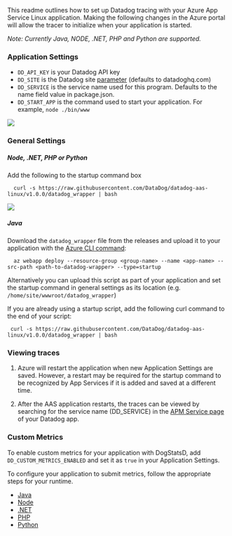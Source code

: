 This readme outlines how to set up Datadog tracing with your Azure App Service Linux application. Making the following changes in the Azure portal will allow the tracer to initialize when your application is started.

_Note: Currently Java, NODE, .NET, PHP and Python are supported._

### Application Settings
- `DD_API_KEY` is your Datadog API key
- `DD_SITE` is the Datadog site [parameter](https://docs.datadoghq.com/getting_started/site/#access-the-datadog-site) (defaults to datadoghq.com)
- `DD_SERVICE` is the service name used for this program. Defaults to the name field value in package.json.
- `DD_START_APP` is the command used to start your application. For example, `node ./bin/www`

![](https://p-qkfgo2.t2.n0.cdn.getcloudapp.com/items/YEuD88kN/57eceb6b-dd34-4d5f-a7ea-a8fcc2ec77ba.jpg?source=viewer&v=505cc168a458a4ec84b7d6a903f78493)

### General Settings
##### Node, .NET, PHP or Python
Add the following to the startup command box

      curl -s https://raw.githubusercontent.com/DataDog/datadog-aas-linux/v1.0.0/datadog_wrapper | bash

![](https://p-qkfgo2.t2.n0.cdn.getcloudapp.com/items/bLulxkeq/94ba9a56-8bde-430a-b382-dbc66ec94381.jpg?v=e72580aea7e10ed258321357a892d9df)

##### Java
Download the `datadog_wrapper` file from the releases and upload it to your application with the [Azure CLI command](https://learn.microsoft.com/en-us/azure/app-service/deploy-zip?tabs=cli#deploy-a-startup-script):

      az webapp deploy --resource-group <group-name> --name <app-name> --src-path <path-to-datadog-wrapper> --type=startup

Alternatively you can upload this script as part of your application and set the  startup command in general settings as its location (e.g. `/home/site/wwwroot/datadog_wrapper`)

If you are already using a startup script, add the following curl command to the end of your script:

     curl -s https://raw.githubusercontent.com/DataDog/datadog-aas-linux/v1.0.0/datadog_wrapper | bash
### Viewing traces

1. Azure will restart the application when new Application Settings are saved. However, a restart may be required for the startup command to be recognized by App Services if it is added and saved at a different time.

2. After the AAS application restarts, the traces can be viewed by searching for the service name (DD_SERVICE) in the [APM Service page](https://docs.datadoghq.com/tracing/services/service_page/) of your Datadog app.

### Custom Metrics

To enable custom metrics for your application with DogStatsD, add  `DD_CUSTOM_METRICS_ENABLED` and set it as `true` in your Application Settings.

To configure your application to submit metrics, follow the appropriate steps for your runtime.

- [Java](https://docs.datadoghq.com/developers/dogstatsd/?tab=hostagent&code-lang=java)
- [Node](https://github.com/brightcove/hot-shots)
- [.NET](https://docs.datadoghq.com/developers/dogstatsd/?tab=hostagent&code-lang=dotnet#code)
- [PHP](https://docs.datadoghq.com/developers/dogstatsd/?tab=hostagent&code-lang=php)
- [Python](https://docs.datadoghq.com/developers/dogstatsd/?tab=hostagent&code-lang=python)